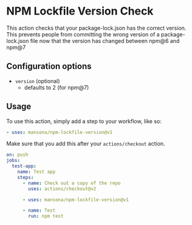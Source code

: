 # NPM Lockfile Version Check

This action checks that your package-lock.json has the correct version. This
prevents people from committing the wrong version of a package-lock.json file
now that the version has changed between npm@6 and npm@7

## Configuration options

- `version` (optional)
  - defaults to 2 (for npm@7)

## Usage

To use this action, simply add a step to your workflow, like so:

```yaml
- uses: mansona/npm-lockfile-version@v1
```

Make sure that you add this after your `actions/checkout` action.

```yaml
on: push
jobs:
  test-app:
    name: Test app
    steps:
      - name: Check out a copy of the repo
        uses: actions/checkout@v2

      - uses: mansona/npm-lockfile-version@v1

      - name: Test
        run: npm test
```
